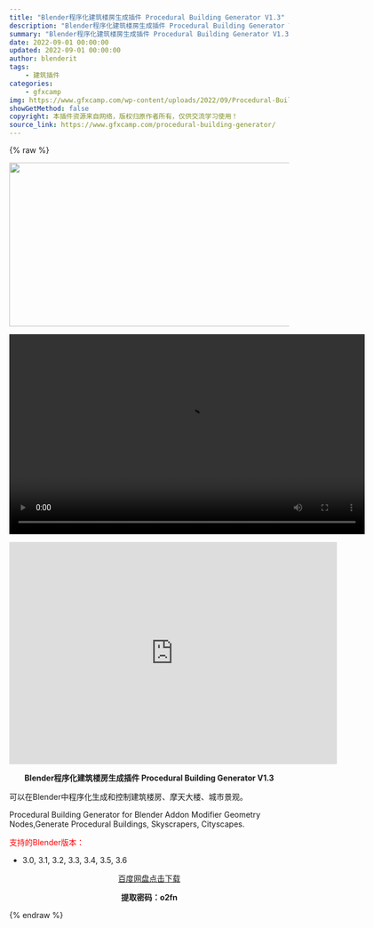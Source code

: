 ```yaml
---
title: "Blender程序化建筑楼房生成插件 Procedural Building Generator V1.3"
description: "Blender程序化建筑楼房生成插件 Procedural Building Generator V1.3 可以在Blender中程序化生成和控制建筑楼房、摩天大楼、城市景观。 Procedural ..."
summary: "Blender程序化建筑楼房生成插件 Procedural Building Generator V1.3 可以在Blender中程序化生成和控制建筑楼房、摩天大楼、城市景观。 Procedural ..."
date: 2022-09-01 00:00:00
updated: 2022-09-01 00:00:00
author: blenderit
tags: 
    - 建筑插件
categories:
    - gfxcamp
img: https://www.gfxcamp.com/wp-content/uploads/2022/09/Procedural-Building-Generator.jpg
showGetMethod: false
copyright: 本插件资源来自网络，版权归原作者所有，仅供交流学习使用！
source_link: https://www.gfxcamp.com/procedural-building-generator/
---
```


{% raw %}
<div><p><img decoding="async" class="aligncenter size-full wp-image-106611" src="https://www.gfxcamp.com/wp-content/uploads/2022/09/Procedural-Building-Generator.jpg" data-src="https://www.gfxcamp.com/wp-content/uploads/2022/09/Procedural-Building-Generator.jpg" alt="" width="590" height="295" data-srcset="https://www.gfxcamp.com/wp-content/uploads/2022/09/Procedural-Building-Generator.jpg 590w, https://www.gfxcamp.com/wp-content/uploads/2022/09/Procedural-Building-Generator-150x75.jpg 150w" data-sizes="(max-width: 590px) 100vw, 590px"><br>
</p><center><div style="width: 640px;" class="wp-video"><!--[if lt IE 9]><script>document.createElement('video');</script><![endif]-->
<video class="wp-video-shortcode" id="video-106610-1" width="640" height="360" preload="true" controls="controls"><source type="video/mp4" src="https://cloud.video.taobao.com//play/u/80049544/p/2/e/6/t/1/420004703085.mp4?_=1"></source><a href="https://cloud.video.taobao.com//play/u/80049544/p/2/e/6/t/1/420004703085.mp4">https://cloud.video.taobao.com//play/u/80049544/p/2/e/6/t/1/420004703085.mp4</a></video></div></center><p style="text-align: center;"><iframe loading="lazy" src="https://player.youku.com/embed/XNTg5OTY1MDQ0OA==" width="590" height="400" frameborder="0" allowfullscreen="allowfullscreen" data-mce-fragment="1"></iframe></p><p style="text-align: center;"><strong>Blender程序化建筑楼房生成插件 Procedural Building Generator V1.3</strong></p><p>可以在Blender中程序化生成和控制建筑楼房、摩天大楼、城市景观。</p><p>Procedural Building Generator for Blender Addon Modifier Geometry Nodes,Generate Procedural Buildings, Skyscrapers, Cityscapes.</p><p style="text-align: left;"><span style="color: #ff0000;">支持的Blender版本：</span></p><ul>
<li style="text-align: left;">3.0, 3.1, 3.2, 3.3, 3.4, 3.5, 3.6</li>
</ul><p style="text-align: center;"><a class="maxbutton-3 maxbutton maxbutton-baidu" target="_blank" rel="noopener" href="https://pan.baidu.com/s/1xm6Kdxspsa4CjmBOwIey5Q?pwd=o2fn"><span class="mb-text">百度网盘点击下载</span></a></p><p style="text-align: center;"><strong>提取密码：o2fn</strong></p></div>
<div style="display: none">gfxcamp</div>
{% endraw %}